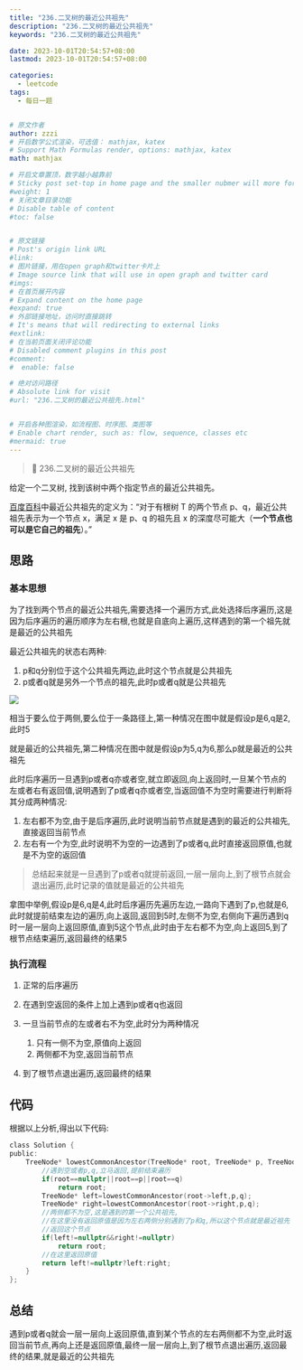 ```yaml
---
title: "236.二叉树的最近公共祖先"
description: "236.二叉树的最近公共祖先"
keywords: "236.二叉树的最近公共祖先"

date: 2023-10-01T20:54:57+08:00
lastmod: 2023-10-01T20:54:57+08:00

categories:
  - leetcode
tags:
  - 每日一题


# 原文作者
author: zzzi
# 开启数学公式渲染，可选值： mathjax, katex
# Support Math Formulas render, options: mathjax, katex
math: mathjax

# 开启文章置顶，数字越小越靠前
# Sticky post set-top in home page and the smaller nubmer will more forward.
#weight: 1
# 关闭文章目录功能
# Disable table of content
#toc: false


# 原文链接
# Post's origin link URL
#link:
# 图片链接，用在open graph和twitter卡片上
# Image source link that will use in open graph and twitter card
#imgs:
# 在首页展开内容
# Expand content on the home page
#expand: true
# 外部链接地址，访问时直接跳转
# It's means that will redirecting to external links
#extlink:
# 在当前页面关闭评论功能
# Disabled comment plugins in this post
#comment:
#  enable: false

# 绝对访问路径
# Absolute link for visit
#url: "236.二叉树的最近公共祖先.html"


# 开启各种图渲染，如流程图、时序图、类图等
# Enable chart render, such as: flow, sequence, classes etc
#mermaid: true
---
```


>🍇 236.二叉树的最近公共祖先

给定一个二叉树, 找到该树中两个指定节点的最近公共祖先。

[百度百科](https://baike.baidu.com/item/最近公共祖先/8918834?fr=aladdin)中最近公共祖先的定义为：“对于有根树 T 的两个节点 p、q，最近公共祖先表示为一个节点 x，满足 x 是 p、q 的祖先且 x 的深度尽可能大（**一个节点也可以是它自己的祖先**）。”

<!--more-->

## 思路

### 基本思想

为了找到两个节点的最近公共祖先,需要选择一个遍历方式,此处选择后序遍历,这是因为后序遍历的遍历顺序为左右根,也就是自底向上遍历,这样遇到的第一个祖先就是最近的公共祖先

最近公共祖先的状态右两种:

1. p和q分别位于这个公共祖先两边,此时这个节点就是公共祖先
2. p或者q就是另外一个节点的祖先,此时p或者q就是公共祖先

![](https://assets.leetcode.com/uploads/2018/12/14/binarytree.png)

相当于要么位于两侧,要么位于一条路径上,第一种情况在图中就是假设p是6,q是2,此时5

就是最近的公共祖先,第二种情况在图中就是假设p为5,q为6,那么p就是最近的公共祖先

此时后序遍历一旦遇到p或者q亦或者空,就立即返回,向上返回时,一旦某个节点的左或者右有返回值,说明遇到了p或者q亦或者空,当返回值不为空时需要进行判断将其分成两种情况:

1. 左右都不为空,由于是后序遍历,此时说明当前节点就是遇到的最近的公共祖先,直接返回当前节点
2. 左右有一个为空,此时说明不为空的一边遇到了p或者q,此时直接返回原值,也就是不为空的返回值

> 总结起来就是一旦遇到了p或者q就提前返回,一层一层向上,到了根节点就会退出遍历,此时记录的值就是最近的公共祖先

拿图中举例,假设p是6,q是4,此时后序遍历先遍历左边,一路向下遇到了p,也就是6,此时就提前结束左边的遍历,向上返回,返回到5时,左侧不为空,右侧向下遍历遇到q时一层一层向上返回原值,直到5这个节点,此时由于左右都不为空,向上返回5,到了根节点结束遍历,返回最终的结果5

### 执行流程

1. 正常的后序遍历
2. 在遇到空返回的条件上加上遇到p或者q也返回
3. 一旦当前节点的左或者右不为空,此时分为两种情况
   1. 只有一侧不为空,原值向上返回
   2. 两侧都不为空,返回当前节点

4. 到了根节点退出遍历,返回最终的结果

## 代码

根据以上分析,得出以下代码:

```c
class Solution {
public: 
    TreeNode* lowestCommonAncestor(TreeNode* root, TreeNode* p, TreeNode* q) {
        //遇到空或者p,q,立马返回,提前结束遍历
        if(root==nullptr||root==p||root==q)
            return root;
        TreeNode* left=lowestCommonAncestor(root->left,p,q);
        TreeNode* right=lowestCommonAncestor(root->right,p,q);
        //两侧都不为空,这是遇到的第一个公共祖先,
        //在这里没有返回原值是因为左右两侧分别遇到了p和q,所以这个节点就是最近祖先
        //返回这个节点
        if(left!=nullptr&&right!=nullptr)
            return root;
       	//在这里返回原值
        return left!=nullptr?left:right;
    }
};
```

## 总结

遇到p或者q就会一层一层向上返回原值,直到某个节点的左右两侧都不为空,此时返回当前节点,再向上还是返回原值,最终一层一层向上,到了根节点退出遍历,返回最终的结果,就是最近的公共祖先

